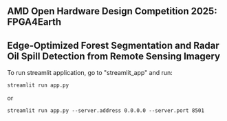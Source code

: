 ## AMD Open Hardware Design Competition 2025: FPGA4Earth
## Edge-Optimized Forest Segmentation and Radar Oil Spill Detection from Remote Sensing Imagery


To run streamlit application, go to "streamlit_app" and run:
```
streamlit run app.py
```
or
```
streamlit run app.py --server.address 0.0.0.0 --server.port 8501
```